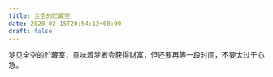 ```yaml
---
title: 全空的贮藏室
date: 2020-02-15T20:54:12+08:00
draft: false
---
```


梦见全空的贮藏室，意味着梦者会获得财富，但还要再等一段时间，不要太过于心急。